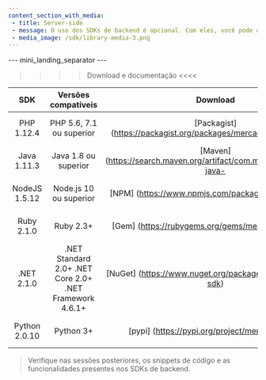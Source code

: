 ```yaml
---
content_section_with_media: 
 - title: Server-side
 - message: O uso dos SDKs de backend é opcional. Com eles, você pode obter funcionalidades server-side das nossas soluções de pagamento on-line como criar e saber o status de diferentes pagamentos, integrar pagamentos com cartão e outros meios de pagamento e fazer devoluções ou estornos.
 - media_image: /sdk/library-media-3.png
---
```


--- mini_landing_separator ---

>>>> Download e documentação <<<<

|      SDK      |                    Versões compatíveis                   |  Download | Documentação |
|:-------------:|:--------------------------------------------------------:|:---------:|:------------:|
| PHP 1.12.4    | PHP 5.6, 7.1 ou superior  | [Packagist] (https://packagist.org/packages/mercadopago/dx-php)| [GitHub]     (https://github.com/mercadopago/sdk-php)  |
| Java 1.11.3   | Java 1.8 ou superior | [Maven] (https://search.maven.org/artifact/com.mercadopago/sdk-java-    | [GitHub]   (https://github.com/mercadopago/sdk-java)    |
| NodeJS 1.5.12 | Node.js 10 ou superior  | [NPM]   (https://www.npmjs.com/package/mercadopago)    | [GitHub]    (https://github.com/mercadopago/sdk-nodejs)   |
| Ruby 2.1.0    | Ruby 2.3+ | [Gem]    (https://rubygems.org/gems/mercadopago-sdk)   | [GitHub]   (https://github.com/mercadopago/sdk-ruby)    |
| .NET 2.1.0    | .NET Standard 2.0+ .NET Core 2.0+  .NET Framework 4.6.1+ | [NuGet]  (https://www.nuget.org/packages/mercadopago-sdk)   | [GitHub]   (https://github.com/mercadopago/sdk-dotnet)   |
| Python 2.0.10 | Python 3+   | [pypi]  (https://pypi.org/project/mercadopago/)   | [GitHub]  (https://github.com/mercadopago/sdk-python)     |
>
>Verifique nas sessões posteriores, os snippets de código e as funcionalidades presentes nos SDKs de backend.
>